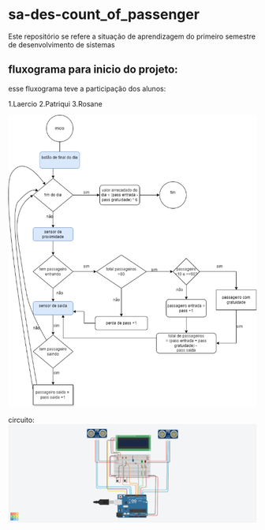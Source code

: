 # sa-des-count_of_passenger
Este repositório se refere a situação de aprendizagem do primeiro semestre de desenvolvimento de sistemas

## fluxograma para inicio do projeto:
esse fluxograma teve a participação dos alunos:

1.Laercio
2.Patriqui
3.Rosane

![imagem](diagrama_projeto.png)

circuito:
![imagem](img_projeto.png)


